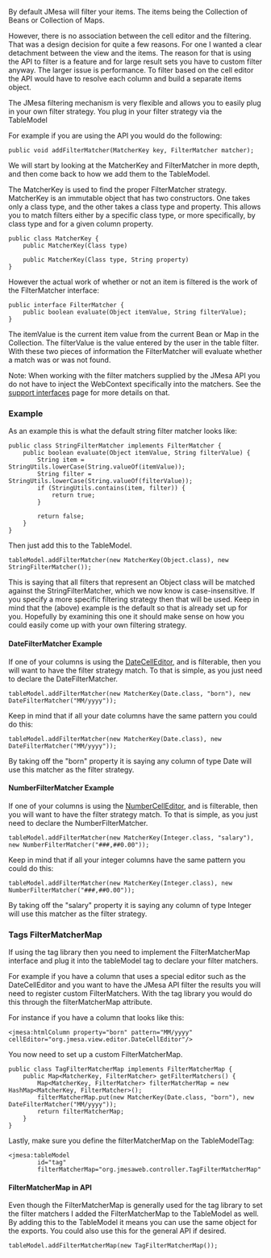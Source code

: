 By default JMesa will filter your items. The items being the Collection of Beans or Collection of Maps.

However, there is no association between the cell editor and the filtering. That was a design decision for quite a few reasons. For one I wanted a clear detachment between the view and the items. The reason for that is using the API to filter is a feature and for large result sets you have to custom filter anyway. The larger issue is performance. To filter based on the cell editor the API would have to resolve each column and build a separate items object.

The JMesa filtering mechanism is very flexible and allows you to easily plug in your own filter strategy. You plug in your filter strategy via the TableModel

For example if you are using the API you would do the following:

```
public void addFilterMatcher(MatcherKey key, FilterMatcher matcher);
```

We will start by looking at the MatcherKey and FilterMatcher in more depth, and then come back to how we add them to the TableModel.

The MatcherKey is used to find the proper FilterMatcher strategy. MatcherKey is an immutable object that has two constructors. One takes only a class type, and the other takes a class type and property. This allows you to match filters either by a specific class type, or more specifically, by class type and for a given column property.

```
public class MatcherKey {
    public MatcherKey(Class type)

    public MatcherKey(Class type, String property)
}
```

However the actual work of whether or not an item is filtered is the work of the FilterMatcher interface:

```
public interface FilterMatcher {
    public boolean evaluate(Object itemValue, String filterValue);
}
```

The itemValue is the current item value from the current Bean or Map in the Collection. The filterValue is the value entered by the user in the table filter. With these two pieces of information the FilterMatcher will evaluate whether a match was or was not found.

Note: When working with the filter matchers supplied by the JMesa API you do not have to inject the WebContext specifically into the matchers. See the [support interfaces](SupportInterfaces.md) page for more details on that.

### Example ###
As an example this is what the default string filter matcher looks like:
```
public class StringFilterMatcher implements FilterMatcher {
    public boolean evaluate(Object itemValue, String filterValue) {
        String item = StringUtils.lowerCase(String.valueOf(itemValue));
        String filter = StringUtils.lowerCase(String.valueOf(filterValue));
        if (StringUtils.contains(item, filter)) {
            return true;
        }

        return false;
    }
}
```

Then just add this to the TableModel.
```
tableModel.addFilterMatcher(new MatcherKey(Object.class), new StringFilterMatcher());
```

This is saying that all filters that represent an Object class will be matched against the StringFilterMatcher, which we now know is case-insensitive. If you specify a more specific filtering strategy then that will be used. Keep in mind that the (above) example is the default so that is already set up for you. Hopefully by examining this one it should make sense on how you could easily come up with your own filtering strategy.

#### DateFilterMatcher Example ####
If one of your columns is using the [DateCellEditor](Editors.md), and is filterable, then you will want to have the filter strategy match. To that is simple, as you just need to declare the DateFilterMatcher.

```
tableModel.addFilterMatcher(new MatcherKey(Date.class, "born"), new DateFilterMatcher("MM/yyyy"));
```

Keep in mind that if all your date columns have the same pattern you could do this:
```
tableModel.addFilterMatcher(new MatcherKey(Date.class), new DateFilterMatcher("MM/yyyy"));
```

By taking off the "born" property it is saying any column of type Date will use this matcher as the filter strategy.

#### NumberFilterMatcher Example ####
If one of your columns is using the [NumberCellEditor](Editors.md), and is filterable, then you will want to have the filter strategy match. To that is simple, as you just need to declare the NumberFilterMatcher.

```
tableModel.addFilterMatcher(new MatcherKey(Integer.class, "salary"), new NumberFilterMatcher("###,##0.00"));
```

Keep in mind that if all your integer columns have the same pattern you could do this:
```
tableModel.addFilterMatcher(new MatcherKey(Integer.class), new NumberFilterMatcher("###,##0.00"));
```

By taking off the "salary" property it is saying any column of type Integer will use this matcher as the filter strategy.

### Tags FilterMatcherMap ###
If using the tag library then you need to implement the FilterMatcherMap interface and plug it into the tableModel tag to declare your filter matchers.

For example if you have a column that uses a special editor such as the DateCellEditor and you want to have the JMesa API filter the results you will need to register custom FilterMatchers. With the tag library you would do this through the filterMatcherMap attribute.

For instance if you have a column that looks like this:
```
<jmesa:htmlColumn property="born" pattern="MM/yyyy" cellEditor="org.jmesa.view.editor.DateCellEditor"/>
```

You now need to set up a custom FilterMatcherMap.

```
public class TagFilterMatcherMap implements FilterMatcherMap {
    public Map<MatcherKey, FilterMatcher> getFilterMatchers() {
        Map<MatcherKey, FilterMatcher> filterMatcherMap = new HashMap<MatcherKey, FilterMatcher>();
        filterMatcherMap.put(new MatcherKey(Date.class, "born"), new DateFilterMatcher("MM/yyyy"));
        return filterMatcherMap;
    }
}
```

Lastly, make sure you define the filterMatcherMap on the TableModelTag:

```
<jmesa:tableModel
        id="tag" 
        filterMatcherMap="org.jmesaweb.controller.TagFilterMatcherMap"
```

#### FilterMatcherMap in API ####
Even though the FilterMatcherMap is generally used for the tag library to set the filter matchers I added the FilterMatcherMap to the TableModel as well. By adding this to the TableModel it means you can use the same object for the exports. You could also use this for the general API if desired.

```
tableModel.addFilterMatcherMap(new TagFilterMatcherMap());
```